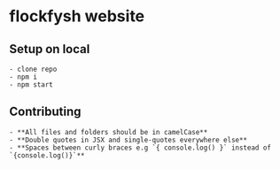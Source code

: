 # flockfysh website

## Setup on local
    - clone repo
    - npm i
    - npm start

## Contributing
    - **All files and folders should be in camelCase**
    - **Double quotes in JSX and single-quotes everywhere else**
    - **Spaces between curly braces e.g `{ console.log() }` instead of `{console.log()}`**